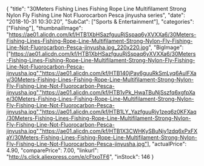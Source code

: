 {
	"title": "30Meters Fishing Lines Fishing Rope Line Multifilament Strong Nylon Fly Fishing Line Not Fluorocarbon Pesca jinyusha series",
	"date": "2018-10-31 10:30:20",
	"SubCat": ["Sports & Entertainment"],
	"categories": ["Fishing"],
	"thumbnailImage": "https://ae01.alicdn.com/kf/HTB1XbHSazfguuRjSspaq6yXVXXa6/30Meters-Fishing-Lines-Fishing-Rope-Line-Multifilament-Strong-Nylon-Fly-Fishing-Line-Not-Fluorocarbon-Pesca-jinyusha.jpg_220x220.jpg",
	"BigImage": ["https://ae01.alicdn.com/kf/HTB1XbHSazfguuRjSspaq6yXVXXa6/30Meters-Fishing-Lines-Fishing-Rope-Line-Multifilament-Strong-Nylon-Fly-Fishing-Line-Not-Fluorocarbon-Pesca-jinyusha.jpg","https://ae01.alicdn.com/kf/HTB140jPay6guuRkSmLyq6AulFXay/30Meters-Fishing-Lines-Fishing-Rope-Line-Multifilament-Strong-Nylon-Fly-Fishing-Line-Not-Fluorocarbon-Pesca-jinyusha.jpg","https://ae01.alicdn.com/kf/HTB1vPk_HwaTBuNjSszfq6xgfpXae/30Meters-Fishing-Lines-Fishing-Rope-Line-Multifilament-Strong-Nylon-Fly-Fishing-Line-Not-Fluorocarbon-Pesca-jinyusha.jpg","https://ae01.alicdn.com/kf/HTB1LY_YazfguuRjy1zeq6z0KFXaq/30Meters-Fishing-Lines-Fishing-Rope-Line-Multifilament-Strong-Nylon-Fly-Fishing-Line-Not-Fluorocarbon-Pesca-jinyusha.jpg","https://ae01.alicdn.com/kf/HTB1X3CWHKySBuNjy1zdq6xPxFXaY/30Meters-Fishing-Lines-Fishing-Rope-Line-Multifilament-Strong-Nylon-Fly-Fishing-Line-Not-Fluorocarbon-Pesca-jinyusha.jpg"],
	"actualPrice": 4.90,
	"comparePrice": 7.00,
	"linkurl": "http://s.click.aliexpress.com/e/cFtxoTF6",
	"inStock": 146
}
